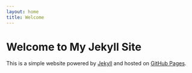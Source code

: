 ```yaml
---
layout: home
title: Welcome
---
```


# Welcome to My Jekyll Site

This is a simple website powered by [Jekyll](https://jekyllrb.com) and hosted on [GitHub Pages](https://pages.github.com).